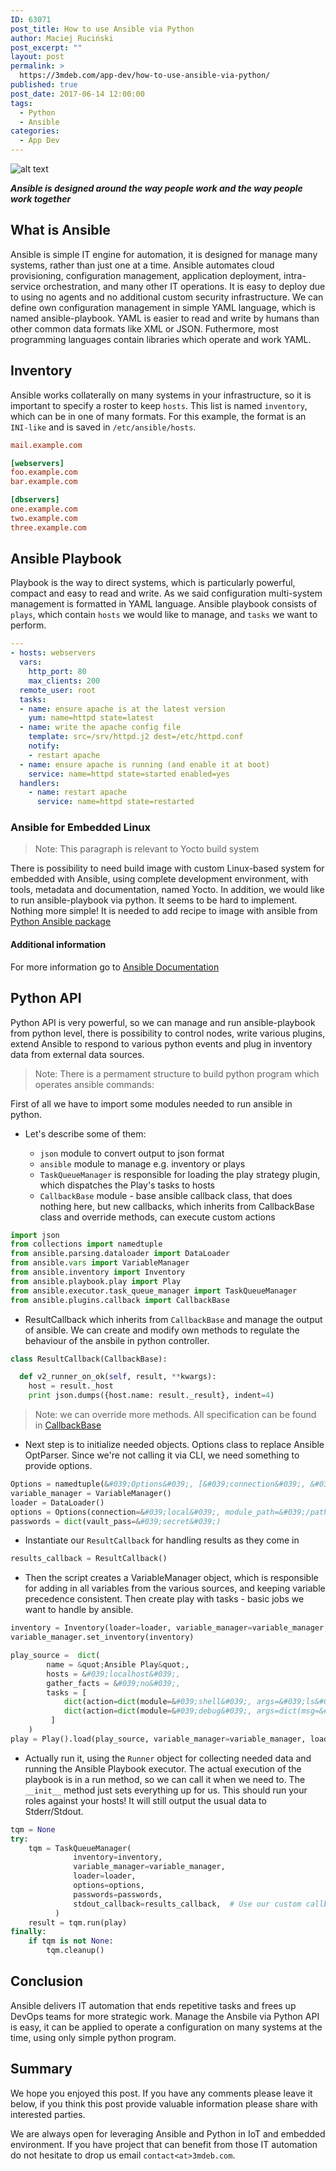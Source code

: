 ```yaml
---
ID: 63071
post_title: How to use Ansible via Python
author: Maciej Ruciński
post_excerpt: ""
layout: post
permalink: >
  https://3mdeb.com/app-dev/how-to-use-ansible-via-python/
published: true
post_date: 2017-06-14 12:00:00
tags:
  - Python
  - Ansible
categories:
  - App Dev
---
```

![alt text](https://cub.nobleprog.com/sites/hitramx/files/styles/height50_scale/public/category_image/cursos-de-ansible-en-mexico.png?itok=xPUrGNrA)

**_Ansible is designed around the way people work and the way people work together_**

## What is Ansible

Ansible is simple IT engine for automation, it is designed for manage many
systems, rather than just one at a time. Ansible automates cloud provisioning,
configuration management, application deployment, intra-service
orchestration, and many other IT operations. It is easy to deploy due to using
no agents and no additional custom security infrastructure. We can define own
configuration management in simple YAML language, which is named
ansible-playbook. YAML is easier to read and write by humans than other common
data formats like XML or JSON. Futhermore, most programming languages contain
libraries which operate and work YAML.

## Inventory

Ansible works collaterally on many systems in your infrastructure, so it is
important to specify a roster to keep `hosts`. This list is named `inventory`,
which can be in one of many formats. For this example, the format is an
`INI-like` and is saved in `/etc/ansible/hosts`. 

```ini
mail.example.com

[webservers]
foo.example.com
bar.example.com

[dbservers]
one.example.com
two.example.com
three.example.com
```

## Ansible Playbook

Playbook is the way to direct systems, which is particularly powerful, compact
and easy to read and write. As we said configuration multi-system management is
formatted in YAML language. Ansible playbook consists of `plays`, which
contain `hosts` we would like to manage, and `tasks` we want to perform.

```yaml
---
- hosts: webservers
  vars:
    http_port: 80
    max_clients: 200
  remote_user: root
  tasks:
  - name: ensure apache is at the latest version
    yum: name=httpd state=latest
  - name: write the apache config file
    template: src=/srv/httpd.j2 dest=/etc/httpd.conf
    notify:
    - restart apache
  - name: ensure apache is running (and enable it at boot)
    service: name=httpd state=started enabled=yes
  handlers:
    - name: restart apache
      service: name=httpd state=restarted
```

### Ansible for Embedded Linux

> Note: This paragraph is relevant to Yocto build system

There is possibility to need build image with custom Linux-based system for
embedded with Ansible, using complete development environment, with tools,
metadata and documentation, named Yocto. In addition, we would like to run
ansible-playbook via python. It seems to be hard to implement. Nothing more
simple! It is needed to add recipe to image with ansible from
[Python Ansible package](https://github.com/OverC/meta-overc/blob/master/meta-cube/recipes-devtools/python/python-ansible_2.1.1.0.bb)

#### Additional information

For more information go to [Ansible Documentation](http://docs.ansible.com/ansible/)

## Python API

Python API is very powerful, so we can manage and run ansible-playbook from
python level, there is possibility to control nodes, write various plugins,
extend Ansible to respond to various python events and plug in inventory data
from external data sources.

> Note: There is a permament structure to build python program which operates
ansible commands:

First of all we have to import some modules needed to run ansible in python.

- Let's describe some of them:

  - `json` module to convert output to json format
  - `ansible` module to manage e.g. inventory or plays
  - `TaskQueueManager` is responsible for loading the play strategy plugin,
  which dispatches the Play's tasks to hosts
  - `CallbackBase` module - base ansible callback class, that does nothing
  here, but new callbacks, which inherits from CallbackBase class and
  override methods, can execute custom actions

```python
import json
from collections import namedtuple
from ansible.parsing.dataloader import DataLoader
from ansible.vars import VariableManager
from ansible.inventory import Inventory
from ansible.playbook.play import Play
from ansible.executor.task_queue_manager import TaskQueueManager
from ansible.plugins.callback import CallbackBase
```

- ResultCallback which inherits from `CallbackBase` and manage the output of
ansible. We can create and modify own methods to regulate the
behaviour of the ansbile in python controller.

```python
class ResultCallback(CallbackBase):

  def v2_runner_on_ok(self, result, **kwargs):
    host = result._host
    print json.dumps({host.name: result._result}, indent=4)
```

> Note: we can override more methods. All specification can be found in
[CallbackBase](https://github.com/ansible/ansible/blob/devel/lib/ansible/plugins/callback/__init__.py)

- Next step is to initialize needed objects. Options class to replace Ansible
OptParser. Since we're not calling it via CLI, we need something to provide
options.

```python
Options = namedtuple(&#039;Options&#039;, [&#039;connection&#039;, &#039;module_path&#039;, &#039;forks&#039;, &#039;become&#039;, &#039;become_method&#039;, &#039;become_user&#039;, &#039;check&#039;])
variable_manager = VariableManager()
loader = DataLoader()
options = Options(connection=&#039;local&#039;, module_path=&#039;/path/to/mymodules&#039;, forks=100, become=None, become_method=None, become_user=None, check=False)
passwords = dict(vault_pass=&#039;secret&#039;)
```

- Instantiate our `ResultCallback` for handling results as they come in

```python
results_callback = ResultCallback()
```

- Then the script creates a VariableManager object, which is responsible for
adding in all variables from the various sources, and keeping variable
precedence consistent. Then create play with tasks - basic jobs we want to
handle by ansible.

```python
inventory = Inventory(loader=loader, variable_manager=variable_manager, host_list=&#039;localhost&#039;)
variable_manager.set_inventory(inventory)
```

```python
play_source =  dict(
        name = &quot;Ansible Play&quot;,
        hosts = &#039;localhost&#039;,
        gather_facts = &#039;no&#039;,
        tasks = [
            dict(action=dict(module=&#039;shell&#039;, args=&#039;ls&#039;), register=&#039;shell_out&#039;),
            dict(action=dict(module=&#039;debug&#039;, args=dict(msg=&#039;{{shell_out.stdout}}&#039;)))
         ]
    )
play = Play().load(play_source, variable_manager=variable_manager, loader=loader)
```

- Actually run it, using the `Runner` object for collecting needed data and
running the Ansible Playbook executor. The actual execution of the playbook is
in a run method, so we can call it when we need to. The `__init__` method just
sets everything up for us. This should run your roles against your hosts! It
will still output the usual data to Stderr/Stdout.

```python
tqm = None
try:
    tqm = TaskQueueManager(
              inventory=inventory,
              variable_manager=variable_manager,
              loader=loader,
              options=options,
              passwords=passwords,
              stdout_callback=results_callback,  # Use our custom callback instead of the ``default`` callback plugin
          )
    result = tqm.run(play)
finally:
    if tqm is not None:
        tqm.cleanup()
```

## Conclusion

Ansible delivers IT automation that ends repetitive tasks and frees up DevOps
teams for more strategic work. Manage the Ansbile via Python API is easy, it
can be applied to operate a configuration on many systems at the time, using
only simple python program. 

## Summary

We hope you enjoyed this post. If you have any comments please leave it below,
if you think this post provide valuable information please share with
interested parties.

We are always open for leveraging Ansible and Python in IoT and embedded
environment. If you have project that can benefit from those IT automation do
not hesitate to drop us email `contact<at>3mdeb.com`.